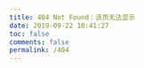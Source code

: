 ```yaml
---
title: 404 Not Found：该页无法显示
date: 2019-09-22 10:41:27
toc: false
comments: false
permalink: /404
---
```


<!DOCTYPE html>
<html>
    <head>
         <meta charset="UTF-8" />
         <title>404</title>
    </head>
    <body>
         <script type="text/javascript" src="//qzonestyle.gtimg.cn/qzone/hybrid/app/404/search_children.js" homePageName="返回首页" homePageUrl="https://zhihuya188.github.io"></script>
    </body>
</html>
